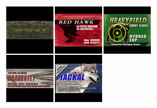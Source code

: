 <p float="left>
  <img src="https://github.com/Leeous/re4_ammo_packs/blob/main/materials/entities/magnum_ammo.png?raw=true" style="display: inline-block" width="128" />
  <img src="https://github.com/Leeous/re4_ammo_packs/blob/main/materials/entities/mine_ammo.png?raw=true" style="display: inline-block" width="128" />
  <img src="https://github.com/Leeous/re4_ammo_packs/blob/main/materials/entities/pistol_ammo.png?raw=true" style="display: inline-block" width="128" />
  <img src="https://github.com/Leeous/re4_ammo_packs/blob/main/materials/entities/shotgun_ammo.png?raw=true" width="128" />
  <img src="https://github.com/Leeous/re4_ammo_packs/blob/main/materials/entities/sniper_ammo.png?raw=true" width="128" />
  <img src="https://github.com/Leeous/re4_ammo_packs/blob/main/materials/entities/tmp_ammo.png?raw=true" width="128" />
</p>
